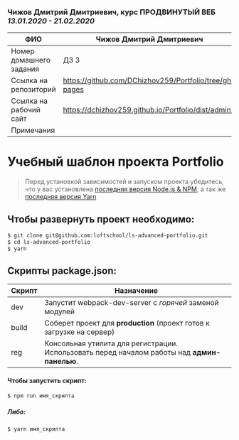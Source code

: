 ### Чижов Дмитрий Дмитриевич, курс **ПРОДВИНУТЫЙ ВЕБ** _13.01.2020 - 21.02.2020_

| **ФИО**                 | **Чижов Дмитрий Дмитриевич**                           |
| ----------------------- | ------------------------------------------------------ |
| Номер домашнего задания | ДЗ 3                                                   |
| Ссылка на репозиторий   | https://github.com/DChizhov259/Portfolio/tree/gh-pages |
| Ссылка на рабочий сайт  | https://dchizhov259.github.io/Portfolio/dist/admin/    |
| Примечания              |                                                        |

# Учебный шаблон проекта Portfolio

> Перед установкой зависимостей и запуском проекта убедитесь, что у вас установлена [последняя версия Node.js & NPM](https://nodejs.org/en/download/current/), а так же
> [последняя версия Yarn](https://yarnpkg.com/ru/docs/install)

## Чтобы развернуть проект необходимо:

```sh
$ git clone git@github.com:loftschool/ls-advanced-portfolio.git
$ cd ls-advanced-portfolio
$ yarn
```

## Скрипты package.json:

| Скрипт | Назначение                                                                                   |
| ------ | -------------------------------------------------------------------------------------------- |
| dev    | Запустит webpack-dev-server с _горячей_ заменой модулей                                      |
| build  | Соберет проект для **production** (проект готов к загрузке на сервер)                        |
| reg    | Консольная утилита для регистрации. Использовать перед началом работы над **админ-панелью**. |

#### Чтобы запустить скрипт:

```sh
$ npm run имя_скрипта
```

##### Либо:

```sh
$ yarn имя_скрипта
```
